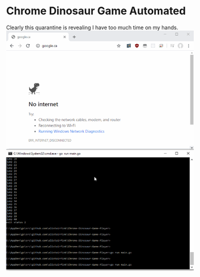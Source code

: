 # Chrome Dinosaur Game Automated
Clearly this quarantine is revealing I have too much time on my hands.
![Result](./image.gif)